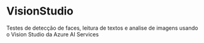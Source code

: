 # VisionStudio
Testes de detecção de faces, leitura de textos e analise de imagens usando o Vision Studio da Azure AI Services
